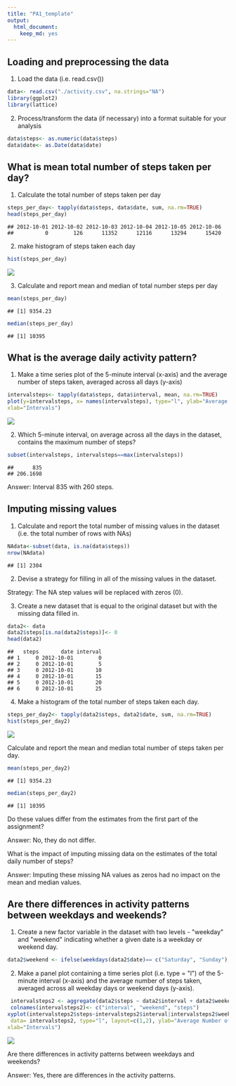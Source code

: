 ```yaml
---
title: "PA1_template"
output: 
  html_document: 
    keep_md: yes
---
```



## Loading and preprocessing the data
1. Load the data (i.e. read.csv())

```r
data<- read.csv("./activity.csv", na.strings="NA")
library(ggplot2)
library(lattice)
```
2. Process/transform the data (if necessary) into a format suitable for your analysis

```r
data$steps<- as.numeric(data$steps)
data$date<- as.Date(data$date)
```
## What is mean total number of steps taken per day?
1. Calculate the total number of steps taken per day

```r
steps_per_day<- tapply(data$steps, data$date, sum, na.rm=TRUE)
head(steps_per_day)
```

```
## 2012-10-01 2012-10-02 2012-10-03 2012-10-04 2012-10-05 2012-10-06 
##          0        126      11352      12116      13294      15420
```
2. make histogram of steps taken each day

```r
hist(steps_per_day)
```

![](PA1_template_files/figure-html/unnamed-chunk-1-1.png)<!-- -->

3. Calculate and report mean and median of total number steps per day

```r
mean(steps_per_day)
```

```
## [1] 9354.23
```

```r
median(steps_per_day)
```

```
## [1] 10395
```
## What is the average daily activity pattern?
1. Make a time series plot of the 5-minute interval (x-axis) and the average number of steps taken, averaged across all days (y-axis)

```r
intervalsteps<- tapply(data$steps, data$interval, mean, na.rm=TRUE)
plot(y=intervalsteps, x= names(intervalsteps), type="l", ylab="Average Number of Steps",
xlab="Intervals")
```

![](PA1_template_files/figure-html/unnamed-chunk-3-1.png)<!-- -->

2. Which 5-minute interval, on average across all the days in the dataset, contains the maximum number of steps?

```r
subset(intervalsteps, intervalsteps==max(intervalsteps))
```

```
##      835 
## 206.1698
```
Answer: Interval 835 with 260 steps.

## Imputing missing values
1. Calculate and report the total number of missing values in the dataset (i.e. the total number of rows with NAs)

```r
NAdata<-subset(data, is.na(data$steps))
nrow(NAdata)
```

```
## [1] 2304
```
2. Devise a strategy for filling in all of the missing values in the dataset. 

Strategy: The NA step values will be replaced with zeros (0). 

3. Create a new dataset that is equal to the original dataset but with the missing data filled in.

```r
data2<- data
data2$steps[is.na(data2$steps)]<- 0
head(data2)
```

```
##   steps       date interval
## 1     0 2012-10-01        0
## 2     0 2012-10-01        5
## 3     0 2012-10-01       10
## 4     0 2012-10-01       15
## 5     0 2012-10-01       20
## 6     0 2012-10-01       25
```
4. Make a histogram of the total number of steps taken each day. 

```r
steps_per_day2<- tapply(data2$steps, data2$date, sum, na.rm=TRUE)
hist(steps_per_day2)
```

![](PA1_template_files/figure-html/unnamed-chunk-7-1.png)<!-- -->

Calculate and report the mean and median total number of steps taken per day. 

```r
mean(steps_per_day2)
```

```
## [1] 9354.23
```

```r
median(steps_per_day2)
```

```
## [1] 10395
```
Do these values differ from the estimates from the first part of the assignment? 

Answer: No, they do not differ. 

What is the impact of imputing missing data on the estimates of 
the total daily number of steps?

Answer: Imputing these missing NA values as zeros had no impact on the mean and median values. 

## Are there differences in activity patterns between weekdays and weekends? 
1. Create a new factor variable in the dataset with two levels - "weekday" and "weekend" indicating whether a given date is a weekday or weekend day.

```r
data2$weekend <- ifelse(weekdays(data2$date)== c("Saturday", "Sunday"), "weekend", "weekday")
```
2. Make a panel plot containing a time series plot (i.e. type = "l") of the 5-minute interval (x-axis) and the average number of steps taken, averaged across all weekday days or weekend days (y-axis). 

```r
 intervalsteps2 <- aggregate(data2$steps ~ data2$interval + data2$weekend, data=data2, mean) 
 colnames(intervalsteps2)<- c("interval", "weekend", "steps")
xyplot(intervalsteps2$steps~intervalsteps2$interval|intervalsteps2$weekend, 
 data= intervalsteps2, type="l", layout=c(1,2), ylab="Average Number of Steps",
xlab="Intervals")
```

![](PA1_template_files/figure-html/unnamed-chunk-10-1.png)<!-- -->

Are there differences in activity patterns between weekdays and weekends?

Answer: Yes, there are differences in the activity patterns. 










